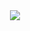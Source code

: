 <div align="center">
    <img src="https://activity-graph.herokuapp.com/graph?username=lsy2246&theme=xcode" />
</div>
